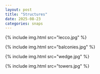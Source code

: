 ```yaml
---
layout: post
title: "Structures"
date: 2025-08-23
categories: snaps
---
```


{% include img.html src="lecco.jpg" %}

{% include img.html src="balconies.jpg" %}

{% include img.html src="wedge.jpg" %}

{% include img.html src="towers.jpg" %}